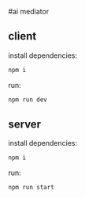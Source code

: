 #ai mediator

## client
install dependencies: 
```sh
npm i
```

run: 
```sh
npm run dev
```

## server
install dependencies: 
```sh
npm i
```

run: 
```sh
npm run start
```
